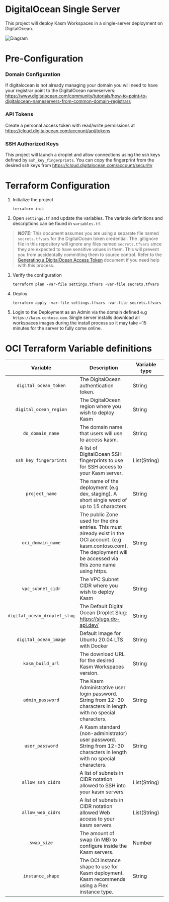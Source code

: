 # DigitalOcean Single Server
This project will deploy Kasm Workspaces in a single-server deployment on DigitalOcean.


![Diagram][Image_Diagram]

[Image_Diagram]: https://f.hubspotusercontent30.net/hubfs/5856039/terraform/diagrams/digitalocean-single-server.png "Diagram"

# Pre-Configuration

### Domain Configuration
If digitalocean is not already managing your domain you will need to have your registrar point to the DigitalOcean nameservers: https://www.digitalocean.com/community/tutorials/how-to-point-to-digitalocean-nameservers-from-common-domain-registrars 

### API Tokens
Create a personal access token with read/write permissions at https://cloud.digitalocean.com/account/api/tokens 

### SSH Authorized Keys
This project will launch a droplet and allow connections using the ssh keys defined by `ssh_key_fingerprints`. You can copy the fingerprint from the desired ssh keys from https://cloud.digitalocean.com/account/security 

# Terraform Configuration

1. Initialize the project

       terraform init

2. Open `settings.tf` and update the variables. The variable definitions and descriptions can be found in `variables.tf`.

> ***NOTE:*** This document assumes you are using a separate file named `secrets.tfvars` for the DigitalOcean token credential. The .gitignore file in this repository will ignore any files named `secrets.tfvars` since they are expected to have sensitive values in them. This will prevent you from accidentally committing them to source control. Refer to the [Generating a DigitalOcean Access Token](https://docs.digitalocean.com/reference/api/create-personal-access-token/) document if you need help with this process.

3. Verify the configuration

       terraform plan -var-file settings.tfvars -var-file secrets.tfvars

4. Deploy

       terraform apply -var-file settings.tfvars -var-file secrets.tfvars


5. Login to the Deployment as an Admin via the domain defined e.g `https://kasm.contoso.com`. Single server installs download all workspaces images during the install process so it may take ~15 minutes for the server to fully come online.



# OCI Terraform Variable definitions

| Variable | Description | Variable type | Example |
|:--------:|-------------|---------------|---------|
| `digital_ocean_token` | The DigitalOcean authentication token. | String | `"dop_v1_EXAMPLEb8f85b081895f489921abbf26e64d7f3a0e581f8a1d8d532a5ba553"` |
| `digital_ocean_region` | The DigitalOcean region where you wish to deploy Kasm | String | `"nyc3"` |
| `do_domain_name` | The domain name that users will use to access kasm. | String | `"kasm.contoso.com"` |
| `ssh_key_fingerprints` | A list of DigitalOcean SSH fingerprints to use for SSH access to your Kasm server. | List(String) | `["66:e5:d1:85:cd:ba:ca:6a:d0:76:86:ef:1c:11:63:97"]` |
| `project_name` | The name of the deployment (e.g dev, staging). A short single word of up to 15 characters. | String | `"kasm"` |
| `oci_domain_name` | The public Zone used for the dns entries. This must already exist in the OCI account. (e.g kasm.contoso.com). The deployment will be accessed via this zone name using https. | String | `"kasm.contoso.com"` |
| `vpc_subnet_cidr` | The VPC Subnet CIDR where you wish to deploy Kasm | String | `"10.0.0.0/24"` |
| `digital_ocean_droplet_slug` | The Default Digital Ocean Droplet Slug: https://slugs.do-api.dev/ | String | `"s-2vcpu-4gb-intel"` |
| `digital_ocean_image` | Default Image for Ubuntu 20.04 LTS with Docker | String | `"docker-20-04"` |
| `kasm_build_url` | The download URL for the desired Kasm Workspaces version. | String | `"https://kasm-static-content.s3.amazonaws.com/kasm_release_1.13.0.002947.tar.gz"` |
| `admin_password` | The Kasm Administrative user login password. String from 12-30 characters in length with no special characters. | String | `"1qaz2wsx3EDC4RFV"` |
| `user_password` | A Kasm standard (non-administrator) user password. String from 12-30 characters in length with no special characters. | String | `"1qaz2wsx3EDC4RFV"` |
| `allow_ssh_cidrs` | A list of subnets in CIDR notation allowed to SSH into your kasm servers | List(String) | `["10.0.0.0/16","172.217.22.14/32"]` |
| `allow_web_cidrs` | A list of subnets in CIDR notation allowed Web access to your kasm servers | List(String) | `["0.0.0.0/0"]` |
| `swap_size` | The amount of swap (in MB) to configure inside the Kasm servers. | Number | `2048` |
| `instance_shape` | The OCI instance shape to use for Kasm deployment. Kasm recommends using a Flex instance type. | String | `"VM.Standard.E4.Flex"` |
